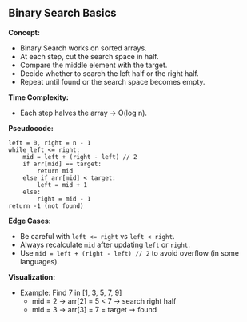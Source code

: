 ## Binary Search Basics

**Concept:**
- Binary Search works on sorted arrays.
- At each step, cut the search space in half.
- Compare the middle element with the target.
- Decide whether to search the left half or the right half.
- Repeat until found or the search space becomes empty.

**Time Complexity:**
- Each step halves the array → O(log n).

**Pseudocode:**
```
left = 0, right = n - 1
while left <= right:
    mid = left + (right - left) // 2
    if arr[mid] == target:
        return mid
    else if arr[mid] < target:
        left = mid + 1
    else:
        right = mid - 1
return -1 (not found)
```

**Edge Cases:**
- Be careful with `left <= right` vs `left < right`.
- Always recalculate `mid` after updating `left` or `right`.
- Use `mid = left + (right - left) // 2` to avoid overflow (in some languages).

**Visualization:**
- Example: Find 7 in [1, 3, 5, 7, 9]
  - mid = 2 → arr[2] = 5 < 7 → search right half
  - mid = 3 → arr[3] = 7 = target → found

